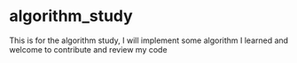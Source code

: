 # algorithm_study
This is for the algorithm study, I will implement some algorithm I learned and welcome to contribute and review my code
